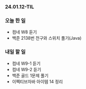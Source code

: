 ### 24.01.12-TIL
### 오늘 한 일
- 컴네 W8 듣기
- 백준 2138번 전구와 스위치 풀기(Java)

### 내일 할 일
- 컴네 W9-1 듣기
- 컴네 W9-2 듣기
- 백준 골드 1문제 풀기
- 이펙티브자바 아이템 14 정리
